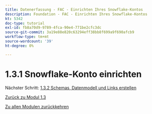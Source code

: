 ```yaml
---
title: Datenerfassung - FAC - Einrichten Ihres Snowflake-Kontos
description: Foundation - FAC - Einrichten Ihres Snowflake-Kontos
kt: 5342
doc-type: tutorial
exl-id: fb8a70d9-9789-4fca-90e4-771be2cfc3dc
source-git-commit: 3a19e88e820c63294eff38bb8f699a9f690afcb9
workflow-type: tm+mt
source-wordcount: '39'
ht-degree: 0%

---
```


# 1.3.1 Snowflake-Konto einrichten

Nächster Schritt: [1.3.2 Schemas, Datenmodell und Links erstellen](./ex2.md)

[Zurück zu Modul 1.3](./fac.md)

[Zu allen Modulen zurückkehren](../../../overview.md)
